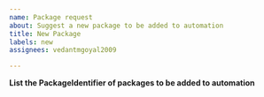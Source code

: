 ```yaml
---
name: Package request
about: Suggest a new package to be added to automation
title: New Package
labels: new
assignees: vedantmgoyal2009

---
```


**List the PackageIdentifier of packages to be added to automation**
